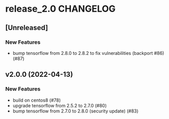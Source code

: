 # release_2.0 CHANGELOG

## [Unreleased]

### New Features

- bump tensorflow from 2.8.0 to 2.8.2 to fix vulnerabilities (backport #86) (#87)

## v2.0.0 (2022-04-13)

### New Features

- build on centos8 (#78)
- upgrade tensorflow from 2.5.2 to 2.7.0 (#80)
- bump tensorflow from 2.7.0 to 2.8.0 (security update) (#83)


